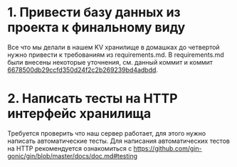 # 1. Привести базу данных из проекта к финальному виду
Все что мы делали в нашем KV хранилище в домашках до четвертой нужно привести к требованиям из requirements.md. В requirements.md были внесены некоторые уточнения, см. данный коммит и коммит [6678500db29ccfd350d24f2c2b269239bd4adbdd](https://github.com/antonvlasov/BolshoiGolang/commit/6678500db29ccfd350d24f2c2b269239bd4adbdd).

# 2. Написать тесты на HTTP интерфейс хранилища
Требуется проверить что наш сервер работает, для этого нужно написать автоматические тесты. Для написания автоматических тестов на HTTP рекомендуется ознакомиться с https://github.com/gin-gonic/gin/blob/master/docs/doc.md#testing
